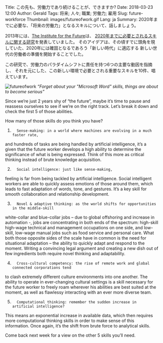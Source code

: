Title: この先も、労働力であり続けることが、できますか?
Date: 2018-03-23 12:00
Author: Gerald
Tags: 将来; 人々; 職業; 労働力; 雇用
Slug: future-workforce
Thumbnail: images/futureofwork.gif
Lang: ja
Summary: 2020年までに必要な、「将来の労働力」となるスキルについて、話しましょう。

2013年には、[The Institute for the Future](http://www.iftf.org/home/)は、
[2020年までに必要とされるスキルに関する研究](http://cdn.theatlantic.com/static/front/docs/sponsored/phoenix/future_work_skills_2020.pdf)を発表していました。
そのアイデアは、その頃すでに頭角を現していた、2020年には確固となるであろう「新しい時代」に適応する
新しい世代の労働者の準備を開始することでした。

この研究で、労働力のパラダイムシフトに責任を持つ6つの主要な動因を指摘し、
それを元にした、この新しい環境で必要とされる重要なスキルを10件、唱えています。

![futureofwork](/images/futureofwork.gif)
_“Forget about your "Microsoft Word" skills, things are about to become serious”_

Since we’re just 2 years shy of “the future”, 
maybe it’s time to pause and reassess ourselves to see if we’re on the right track. 
Let’s break it down and check the first 5 of those abilities.

How many of those skills do you think you have?

1.       Sense-making: in a world where machines are evolving in a much faster rate, 
and hundreds of tasks are being handled by artificial intelligence, 
it’s a given that the future worker develops a high ability to determine the significance of what is being expressed. 
Think of this more as critical thinking instead of brute knowledge acquisition.


2.       Social intelligence: just like sense-making, 
feeling is far from being tackled by artificial intelligence. 
Social intelligent workers are able to quickly assess emotions of those around them, 
which leads to fast adaptation of words, tone, and gestures. 
It’s a key skill for smooth collaboration and relationship development.


3.       Novel & adaptive thinking: as the world shifts for opportunities in the middle-skill 
white-collar and blue-collar jobs – due to global offshoring and increase in automation -, 
jobs are concentrating in both ends of the spectrum: high-skill high-wage technical and management occupations on one side, 
and low-skill, low-wage manual jobs such as food service and personal care. 
What both those opposite sides of the scale have in common is the need for situational adaptation 
– the ability to quickly adapt and respond to the moment. 
Writing a convincing legal argument and creating a new dish out of few ingredients both require novel 
thinking and adaptability.


4.       Cross-cultural competency: the rise of remote work and global connected corporations tend 
to clash extremely different culture environments into one another. 
The ability to operate in ever-changing cultural settings is a skill necessary for the future worker 
to freely roam wherever his abilities are best suited at the moment, 
as well as flawlessy interacting with an ever more diverse team.


5.       Computational thinking: remember the sudden increase in artificial intelligence? 
This means an exponential increase in available data, which then requires more computational thinking skills 
in order to make sense of this information. Once again, it’s the shift from brute force to analytical skills.
 
 Come back next week for a view on the other 5 skills you’ll need.

